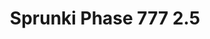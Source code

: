 ---
slug: sprunki-phase-777-25-2014
title: Sprunki Phase 777 2.5
description: "Sprunki Phase 777 2.5 is an exciting online game. Play for free directly in your browser!"
icon: /images/popular_mods/Sprunki Phase 777 2.5.png
url: https://wowtbc.net/sprunkin/phase777-2.5/index.html
previewImage: /images/popular_mods/Sprunki Phase 777 2.5.png
type: popular mods

# SEO配置
seo:
  title: "Sprunki Phase 777 2.5 - Play Free Online Game | Fun Browser Games"
  description: "Sprunki Phase 777 2.5 - Play this fun online game for free in your browser. No download required!"
  ogImage: "/images/popular_mods/Sprunki Phase 777 2.5.png"
  keywords: "sprunki-phase-777-25-2014, online game, browser game, free game, popular mods game, play online"

videoUrls:
  - https://www.youtube.com/embed/example1
  - https://www.youtube.com/embed/example2

whyPlay:
  title: "Why Play Sprunki Phase 777 2.5?"
  items:
    - "Immersive Gameplay: Sprunki Phase 777 2.5 offers an engaging and immersive gaming experience that will keep you entertained for hours"
    - "Challenging Levels: Test your skills with increasingly difficult challenges and obstacles"
    - "Beautiful Graphics: Enjoy stunning visuals and smooth animations that bring the game world to life"
    - "Regular Updates: New content and features are added regularly to keep the game fresh and exciting"
    - "Free to Play: Experience all the fun without spending a penny"
    - "Community Features: Connect with other players, share strategies, and compete for high scores"
    - "Cross-Platform: Play on any device with a web browser, no downloads required"

features:
  title: "Key Features of Sprunki Phase 777 2.5"
  image: "/images/popular_mods/Sprunki Phase 777 2.5.png"
  items:
    - "Intuitive Controls: Easy to learn controls make Sprunki Phase 777 2.5 accessible for players of all skill levels"
    - "Multiple Game Modes: Enjoy various gameplay options that provide different challenges and experiences"
    - "Character Customization: Personalize your gaming experience with unique characters and items"
    - "Achievement System: Complete special tasks to earn rewards and recognition"
    - "Leaderboards: Compete with players worldwide and see who can achieve the highest scores"

characteristics:
  title: "Game Characteristics"
  image: "/images/popular_mods/Sprunki Phase 777 2.5.png"
  items:
    - "Genre: Popular mods game with elements of strategy and skill"
    - "Difficulty: Suitable for both casual gamers and those seeking a challenge"
    - "Play Time: Quick sessions or extended gameplay, depending on your preference"
    - "Art Style: Vibrant and engaging visuals that enhance the gaming experience"
    - "Sound Design: Immersive audio that complements the gameplay perfectly"

info: "Sprunki Phase 777 2.5 is an exciting online game that offers players a unique and engaging gaming experience. With its intuitive controls, stunning visuals, and challenging gameplay, Sprunki Phase 777 2.5 provides hours of entertainment for players of all ages and skill levels. Whether you're looking for a quick gaming session during a break or an extended play session, Sprunki Phase 777 2.5 delivers an immersive experience that will keep you coming back for more. The game features multiple levels of increasing difficulty, ensuring that players are constantly challenged as they progress. With regular updates adding new content and features, Sprunki Phase 777 2.5 remains fresh and exciting, providing endless entertainment options for its growing community of players."

howToPlayIntro: "Welcome to Sprunki Phase 777 2.5! This guide will walk you through the basics and help you master the game. Whether you're a beginner or looking to improve your skills, these tips and instructions will enhance your gaming experience."

howToPlaySteps:
  - title: "Getting Started"
    description: "Begin your Sprunki Phase 777 2.5 adventure by familiarizing yourself with the controls. Use your keyboard or mouse to navigate through the game interface. The tutorial will guide you through the basic mechanics and help you understand the objectives."
  - title: "Understanding the Objectives"
    description: "In Sprunki Phase 777 2.5, your main goal is to progress through levels by completing specific objectives. Each level presents unique challenges that require different strategies and approaches."
  - title: "Mastering the Controls"
    description: "Practice using the controls to improve your precision and reaction time. Sprunki Phase 777 2.5 requires quick reflexes and strategic thinking to overcome obstacles and defeat opponents."
  - title: "Utilizing Power-ups"
    description: "Collect power-ups throughout the game to enhance your abilities and overcome difficult challenges. Each power-up offers unique advantages that can be crucial for success."
  - title: "Developing Strategies"
    description: "As you progress in Sprunki Phase 777 2.5, develop effective strategies for different scenarios. Analyze patterns, anticipate challenges, and adapt your approach to maximize your performance."

faq:
  title: "Frequently Asked Questions about Sprunki Phase 777 2.5"
  items:
    - question: "Is Sprunki Phase 777 2.5 free to play?"
      answer: "Yes, Sprunki Phase 777 2.5 is completely free to play directly in your web browser. No downloads or purchases are required to enjoy the full game experience."
    - question: "Can I play Sprunki Phase 777 2.5 on mobile devices?"
      answer: "Yes, Sprunki Phase 777 2.5 is optimized for both desktop and mobile play. You can enjoy the game on any device with a web browser and internet connection."
    - question: "Are there any in-game purchases?"
      answer: "While Sprunki Phase 777 2.5 is free to play, there may be optional in-game purchases available for cosmetic items or additional features that don't affect core gameplay."
    - question: "How often is Sprunki Phase 777 2.5 updated?"
      answer: "The developers regularly update Sprunki Phase 777 2.5 with new content, features, and improvements based on player feedback and game performance."
    - question: "Can I play Sprunki Phase 777 2.5 offline?"
      answer: "Currently, Sprunki Phase 777 2.5 requires an internet connection to play as it's a browser-based online game."
    - question: "Is Sprunki Phase 777 2.5 suitable for children?"
      answer: "Yes, Sprunki Phase 777 2.5 is designed to be family-friendly and suitable for players of all ages."
    - question: "How do I report bugs or issues?"
      answer: "If you encounter any problems while playing Sprunki Phase 777 2.5, you can report them through the game's support page or contact the developers directly through their website."
    - question: "Still Have Questions?"
      answer: "If you have additional questions about Sprunki Phase 777 2.5 that aren't covered in this FAQ, please visit our support center or contact our customer service team for assistance."
---